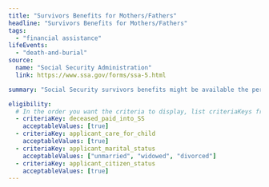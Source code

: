```yaml
---
title: "Survivors Benefits for Mothers/Fathers"
headline: "Survivors Benefits for Mothers/Fathers"
tags:
  - "financial assistance"
lifeEvents:
  - "death-and-burial"
source:
  name: "Social Security Administration"
  link: https://www.ssa.gov/forms/ssa-5.html

summary: "Social Security survivors benefits might be available the person providing care for the deceased worker's child."

eligibility:
  # In the order you want the criteria to display, list criteriaKeys from the csv here, each followed by a comma-separated list of which values indicate eligibility for that criteria. Wrap individual values in quotes if they have inner commas.
  - criteriaKey: deceased_paid_into_SS
    acceptableValues: [true]
  - criteriaKey: applicant_care_for_child
    acceptableValues: [true]
  - criteriaKey: applicant_marital_status
    acceptableValues: ["unmarried", "widowed", "divorced"]
  - criteriaKey: applicant_citizen_status
    acceptableValues: [true]
---
```

